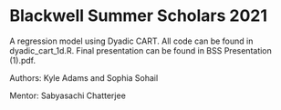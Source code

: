 # Blackwell Summer Scholars 2021

A regression model using Dyadic CART. All code can be found in dyadic_cart_1d.R. Final presentation can be found in BSS Presentation (1).pdf.

Authors: Kyle Adams and Sophia Sohail

Mentor: Sabyasachi Chatterjee

